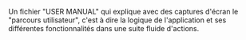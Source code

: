 Un fichier "USER MANUAL" qui explique avec des captures d'écran le "parcours utilisateur", c'est à dire la logique de l'application et ses différentes fonctionnalités dans une suite fluide d'actions.